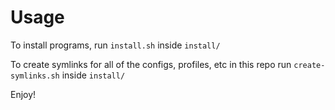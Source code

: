 # Usage

To install programs, run `install.sh` inside `install/`

To create symlinks for all of the configs, profiles, etc in this repo run `create-symlinks.sh` inside `install/`

Enjoy!
